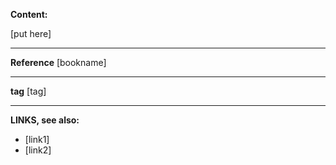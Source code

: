 **Content:**

[put here]

---
**Reference**
[bookname]

---
**tag**
[tag]

---

**LINKS, see also:**
- [link1]
- [link2]